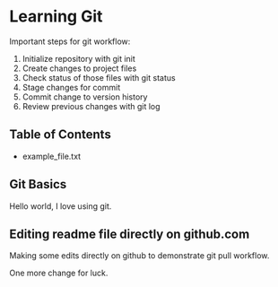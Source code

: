 # Learning Git #

Important steps for git workflow:

1. Initialize repository with git init
2. Create changes to project files
3. Check status of those files with git status
4. Stage changes for commit
5. Commit change to version history
6. Review previous changes with git log

## Table of Contents
- example_file.txt

## Git Basics
Hello world, I love using git.

## Editing readme file directly on github.com
Making some edits directly on github to demonstrate git pull workflow. 

One more change for luck. 
